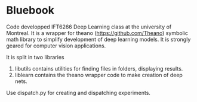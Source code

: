 # Bluebook

Code developped  IFT6266 Deep Learning class at the university of Montreal.  It is a wrapper for theano (https://github.com/Theano) symbolic math library to simplify development of deep learning models.  It is strongly geared for computer vision applications. 

It is split in two libraries
  1. libutils contains utilities for finding files in folders, displaying results.
  2. liblearn contains the theano wrapper code to make creation of deep nets. 
  
Use dispatch.py for creating and dispatching experiments. 



